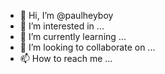 - 👋 Hi, I’m @paulheyboy
- 👀 I’m interested in ...
- 🌱 I’m currently learning ...
- 💞️ I’m looking to collaborate on ...
- 📫 How to reach me ...

<!---
paulheyboy/paulheyboy is a ✨ special ✨ repository because its `README.md` (this file) appears on your GitHub profile.
You can click the Preview link to take a look at your changes.
--->
